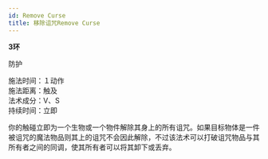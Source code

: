 ```yaml
---
id: Remove Curse
title: 移除诅咒Remove Curse
---
```


**3环**

防护

施法时间：１动作  
施法距离：触及  
法术成分：V、S  
持续时间：立即  


你的触碰立即为一个生物或一个物件解除其身上的所有诅咒。如果目标物体是一件被诅咒的魔法物品则其上的诅咒不会因此解除，不过该法术可以打破诅咒物品与其所有者之间的同调，使其所有者可以将其卸下或丢弃。
